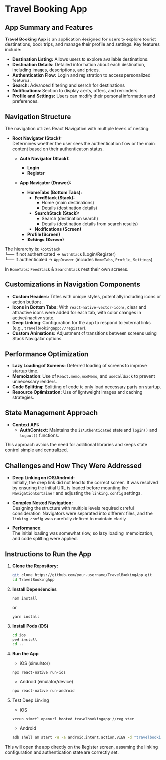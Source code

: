 # Travel Booking App
## App Summary and Features

**Travel Booking App** is an application designed for users to explore tourist destinations, book trips, and manage their profile and settings. Key features include:

- **Destination Listing:** Allows users to explore available destinations.
- **Destination Details:** Detailed information about each destination, including images, descriptions, and prices.
- **Authentication Flow:** Login and registration to access personalized features.
- **Search:** Advanced filtering and search for destinations.
- **Notifications:** Section to display alerts, offers, and reminders.
- **Profile and Settings:** Users can modify their personal information and preferences.

## Navigation Structure

The navigation utilizes React Navigation with multiple levels of nesting:

- **Root Navigator (Stack):**  
  Determines whether the user sees the authentication flow or the main content based on their authentication status.
  
  - **Auth Navigator (Stack):**
    - **Login**
    - **Register**
  
  - **App Navigator (Drawer):**
    - **HomeTabs (Bottom Tabs):**
      - **FeedStack (Stack):**
        - Home (main destinations)
        - Details (destination details)
      - **SearchStack (Stack):**
        - Search (destination search)
        - Details (destination details from search results)
      - **Notifications (Screen)**
    - **Profile (Screen)**
    - **Settings (Screen)**

The hierarchy is:
`RootStack`  
└── if not authenticated → `AuthStack` (Login/Register)  
└── if authenticated → `AppDrawer` (includes `HomeTabs`, `Profile`, `Settings`)

In `HomeTabs`: `FeedStack` & `SearchStack` nest their own screens.

## Customizations in Navigation Components

- **Custom Headers:** Titles with unique styles, potentially including icons or action buttons.
- **Icons in Bottom Tabs:** With `react-native-vector-icons`, clear and attractive icons were added for each tab, with color changes in active/inactive state.
- **Deep Linking:** Configuration for the app to respond to external links (e.g., `travelbookingapp://register`).
- **Custom Animations:** Adjustment of transitions between screens using Stack Navigator options.

## Performance Optimization

- **Lazy Loading of Screens:** Deferred loading of screens to improve startup time.
- **Memoization:** Use of `React.memo`, `useMemo`, and `useCallback` to prevent unnecessary renders.
- **Code Splitting:** Splitting of code to only load necessary parts on startup.
- **Resource Optimization:** Use of lightweight images and caching strategies.

## State Management Approach

- **Context API:**
  - **AuthContext:** Maintains the `isAuthenticated` state and `login()` and `logout()` functions.
  
This approach avoids the need for additional libraries and keeps state control simple and centralized.

## Challenges and How They Were Addressed

- **Deep Linking on iOS/Android:**  
  Initially, the deep link did not lead to the correct screen. It was resolved by ensuring the initial URL is loaded before mounting the `NavigationContainer` and adjusting the `linking.config` settings.

- **Complex Nested Navigation:**  
  Designing the structure with multiple levels required careful consideration. Navigators were separated into different files, and the `linking.config` was carefully defined to maintain clarity.

- **Performance:**  
  The initial loading was somewhat slow, so lazy loading, memoization, and code splitting were applied.

## Instructions to Run the App

1. **Clone the Repository:**
   ```bash
   git clone https://github.com/your-username/TravelBookingApp.git
   cd TravelBookingApp
   ```

2. **Install Dependencies**

   ```bash
   npm install
   ```
   or

   ```bash
   yarn install
   ```

3. **Install Pods (iOS)**

   ```bash
   cd ios
   pod install
   cd ..
   ```

4. **Run the App**

   - iOS (simulator)

   ```bash
   npx react-native run-ios
   ```

   - Android (emulator/device)

   ```bash
   npx react-native run-android
   ```

5. Test Deep Linking

   - iOS

   ```bash
   xcrun simctl openurl booted travelbookingapp://register
   ```

   - Android

   ```bash
   adb shell am start -W -a android.intent.action.VIEW -d "travelbookingapp://register" com.your.package
   ```

This will open the app directly on the Register screen, assuming the linking configuration and authentication state are correctly set.